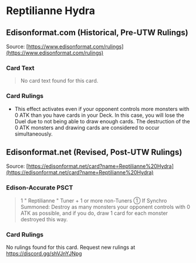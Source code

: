 # Reptilianne Hydra

## Edisonformat.com (Historical, Pre-UTW Rulings)

Source: [https://www.edisonformat.com/rulings](https://www.edisonformat.com/rulings)

### Card Text

> No card text found for this card.

### Card Rulings

*   This effect activates even if your opponent controls more monsters with 0 ATK than you have cards in your Deck. In this case, you will lose the Duel due to not being able to draw enough cards. The destruction of the 0 ATK monsters and drawing cards are considered to occur simultaneously.

## Edisonformat.net (Revised, Post-UTW Rulings)

Source: [https://edisonformat.net/card?name=Reptilianne%20Hydra](https://edisonformat.net/card?name=Reptilianne%20Hydra)

### Edison-Accurate PSCT

> 1 " Reptilianne " Tuner + 1 or more non-Tuners
> ① If Synchro Summoned: Destroy as many monsters your opponent controls with 0 ATK as possible, and if you do, draw 1 card for each monster destroyed this way.

### Card Rulings

No rulings found for this card. Request new rulings at https://discord.gg/shVJnYJNpg
            